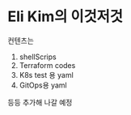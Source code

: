 
# Eli Kim의 이것저것

컨텐츠는
1. shellScrips
2. Terraform codes
3. K8s test 용 yaml
4. GitOps용 yaml

등등 추가해 나갈 예정
